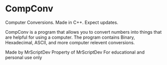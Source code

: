 # CompConv
 Computer Conversions. Made in C++. Expect updates.


 CompConv is a program that allows you to convert numbers into things that
 are helpful for using a computer. The program contains Binary, Hexadecimal,
 ASCII, and more computer relevent conversions.

 Made by MrScriptDev
 Property of MrScriptDev
 For educational and personal use only